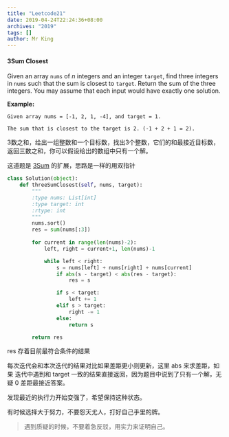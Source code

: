 ```yaml
---
title: "Leetcode21"
date: 2019-04-24T22:24:36+08:00
archives: "2019"
tags: []
author: Mr King
---
```


#### 3Sum Closest

Given an array `nums` of *n* integers and an integer `target`, find three integers in `nums` such that the sum is closest to `target`. Return the sum of the three integers. You may assume that each input would have exactly one solution.

**Example:**

```
Given array nums = [-1, 2, 1, -4], and target = 1.

The sum that is closest to the target is 2. (-1 + 2 + 1 = 2).
```

3数之和，给出一组整数和一个目标数，找出3个整数，它们的和最接近目标数，返回三数之和，你可以假设给出的数组中只有一个解。

这道题是 [3Sum](<https://hurryking.github.io/2019/03/leetcode11/>) 的扩展，思路是一样的用双指针

```python
class Solution(object):
    def threeSumClosest(self, nums, target):
        """
        :type nums: List[int]
        :type target: int
        :rtype: int
        """
        nums.sort()
        res = sum(nums[:3])
        
        for current in range(len(nums)-2):
        	left, right = current+1, len(nums)-1

        	while left < right:
        		s = nums[left] + nums[right] + nums[current]
        		if abs(s - target) < abs(res - target):
        			res = s

        		if s < target:
        			left += 1
        		elif s > target:
        			right -= 1
        		else:
        			return s

        return res
```

res 存着目前最符合条件的结果

每次迭代会和本次迭代的结果对比如果差距更小则更新，这里 abs 来求差距，如果 迭代中遇到和 target 一致的结果直接返回，因为题目中说到了只有一个解，无疑 0 差距最接近答案。

发现最近的执行力开始变强了，希望保持这种状态。

有时候选择大于努力，不要怨天尤人，打好自己手里的牌。

>遇到质疑的时候，不要着急反驳，用实力来证明自己。